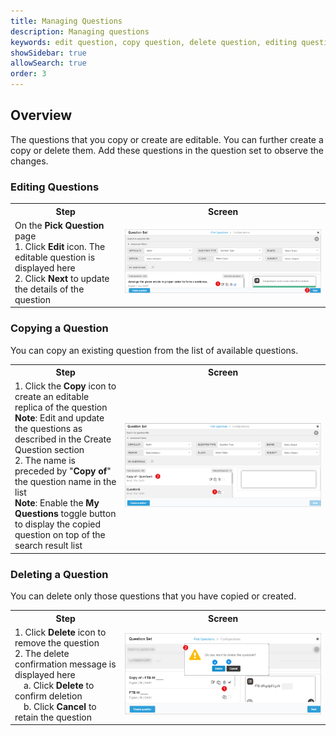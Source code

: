 ```yaml
---
title: Managing Questions
description: Managing questions
keywords: edit question, copy question, delete question, editing question, copying question, deleting question
showSidebar: true
allowSearch: true
order: 3
---
```


## Overview

The questions that you copy or create are editable. You can further create a copy or delete them.  Add these questions in the question set to observe the changes.

### Editing Questions 


<table>
<tr>
   <th style="width:35%;">Step</th>
   <th style="width:65%;">Screen</th>
</tr>
<tr>
  <td>On the <b>Pick Question</b> page 
<br>1. Click <b>Edit</b> icon. The editable question is displayed here 
<br>2. Click <b>Next</b> to update the details of the question</td>
<td><img src="../images/creating_question_set/editingquestion.png"></td>
 </tr>
</table>


### Copying a Question

You can copy an existing question from the list of available questions. 


<table>
 <tr>
  <th style="width:35%;">Step</th>
    <th style="width:65%;">Screen</th>
  </tr>
  <tr>
  <td>1. Click the <b>Copy</b> icon to create an editable replica of the question 
  <br><b>Note</b>: Edit and update the questions as described in the Create Question section 
  <br>2. The name is preceded by "<b>Copy of</b>" the question name in the list 
  <br><b>Note</b>: Enable the <b>My Questions</b> toggle button to display the copied question on top of the search result list</td>
  <td><img src="../images/creating_question_set/copyquestion.png"> </td>
  </tr> 
</table>

### Deleting a Question

You can delete only those questions that you have copied or created.

<table>
  <tr>
  <th style="width:35%;">Step</th>
    <th style="width:65%;">Screen</th>
  </tr>
  <tr>
  <td>1. Click <b>Delete</b> icon to remove the question
  <br>2. The delete confirmation message is displayed here 
  <br>&emsp;a. Click <b>Delete</b> to confirm deletion
  <br>&emsp;b. Click <b>Cancel</b> to retain the question</td>
  <td><img src="../images/creating_question_set/deletequestion.png"></td>
  </tr>
</table>
